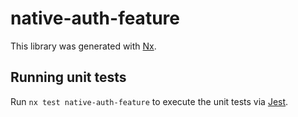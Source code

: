 # native-auth-feature

This library was generated with [Nx](https://nx.dev).

## Running unit tests

Run `nx test native-auth-feature` to execute the unit tests via [Jest](https://jestjs.io).
